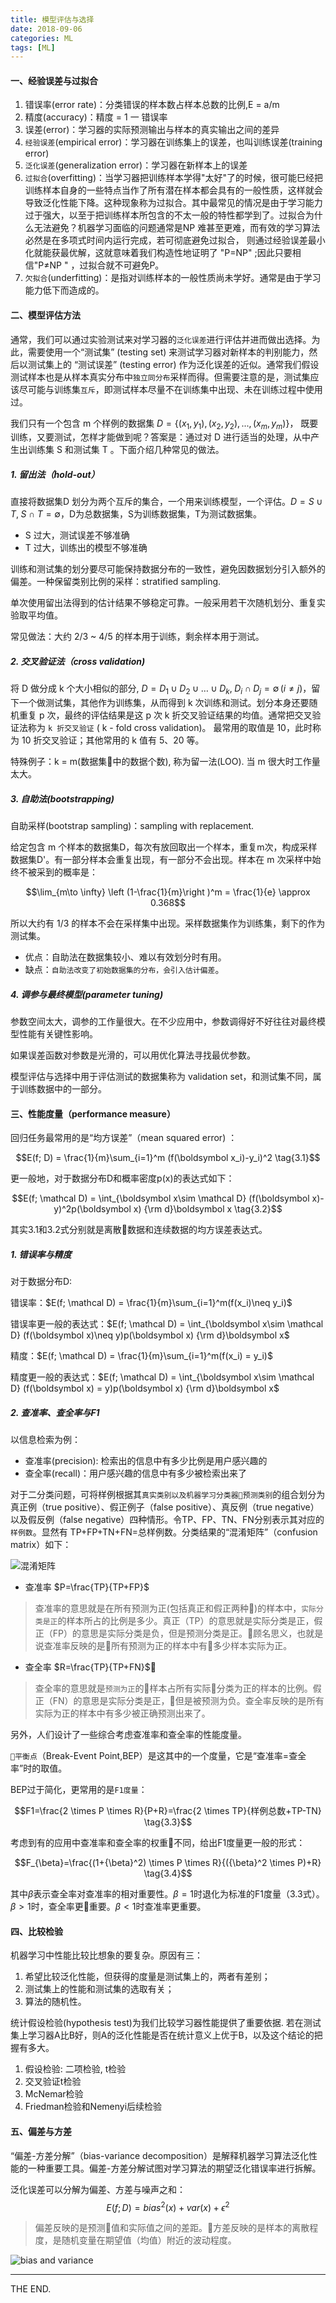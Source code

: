 ```yaml
---
title: 模型评估与选择
date: 2018-09-06
categories: ML
tags: [ML]
---
```


#### 一、经验误差与过拟合

1. 错误率(error rate)：分类错误的样本数占样本总数的比例,E = a/m
2. 精度(accuracy)：精度 = 1 一 错误率
3. 误差(error)：学习器的实际预测输出与样本的真实输出之间的差异
4. `经验误差`(empirical error)：学习器在训练集上的误差，也叫训练误差(training error)
5. `泛化误差`(generalization error)：学习器在新样本上的误差
6. `过拟合`(overfitting)：当学习器把训练样本学得"太好"了的时候，很可能巳经把训练样本自身的一些特点当作了所有潜在样本都会具有的一般性质，这样就会导致泛化性能下降。这种现象称为过拟合。其中最常见的情况是由于学习能力过于强大，以至于把训练样本所包含的不太一般的特性都学到了。过拟合为什么无法避免？机器学习面临的问题通常是NP 难甚至更难，而有效的学习算法必然是在多项式时间内运行完成，若可彻底避免过拟合， 则通过经验误差最小化就能获最优解，这就意味着我们构造性地证明了 "P=NP" ;因此只要相信"P≠NP " ，过拟合就不可避免P。
7. `欠拟合`(underfitting)：是指对训练样本的一般性质尚未学好。通常是由于学习能力低下而造成的。

<!--more-->

#### 二、模型评估方法

通常，我们可以通过实验测试来对学习器的`泛化误差`进行评估并进而做出选择。为此，需要使用一个“测试集” (testing set) 来测试学习器对新样本的判别能力，然后以测试集上的 “测试误差” (testing error) 作为泛化误差的近似。通常我们假设测试样本也是从样本真实分布中`独立同分布`采样而得。但需要注意的是，测试集应该尽可能与训练集`互斥`，即测试样本尽量不在训练集中出现、未在训练过程中使用过。

我们只有一个包含 m 个样例的数据集 $D=\{(x_1, y_1), (x_2, y_2), ... , (x_m, y_m)\}$ ​， 既要训练，又要测试，怎样才能做到呢？答案是：通过对  D 进行适当的处理，从中产生出训练集 S 和测试集​ T 。下面介绍几种常见的做法。

##### 1. 留出法（hold-out）

直接将数据集D 划分为两个互斥的集合，一个用来训练模型，一个评估。$D = S\cup T, \; S\cap T = \emptyset$，D为总数据集，S为训练数据集，T为测试数据集。

- S 过大，测试误差不够准确
- T 过大，训练出的模型不够准确

训练和测试集的划分要尽可能保持数据分布的一致性，避免因数据划分引入额外的偏差。一种保留类别比例的采样：stratified sampling.

单次使用留出法得到的估计结果不够稳定可靠。一般采用若干次随机划分、重复实验取平均值。

常见做法：大约 2/3 ~ 4/5 的样本用于训练，剩余样本用于测试。

##### 2. 交叉验证法（cross validation)

将 D 做分成 k 个大小相似的部分, $D = D_1\cup D_2 \cup \ldots \cup D_k, \; D_i\cap D_j = \emptyset \, (i\neq j)$，留下一个做测试集，其他作为训练集，从而得到 k 次训练和测试。划分本身还要随机重复 p 次，最终的评估结果是这 p 次  k 折交叉验证结果的均值。通常把交叉验证法称为 `k 折交叉验证` (​ k - fold cross validation)。​ 最常用的取值是 10，此时称为 10 折交叉验证；其他常用的 k 值有 5、20 等。

特殊例子：k = m(数据集中的数据个数), 称为留一法(LOO). 当 m 很大时工作量太大。

##### 3. 自助法(bootstrapping)

自助采样(bootstrap sampling)：sampling with replacement.

给定包含 m 个样本的数据集D，每次有放回取出一个样本，重复m次，构成采样数据集D'。有一部分样本会重复出现，有一部分不会出现。样本在 m 次采样中始终不被采到的概率是：

$$\lim_{m\to \infty} \left (1-\frac{1}{m}\right )^m = \frac{1}{e} \approx 0.368$$

所以大约有 1/3 的样本不会在采样集中出现。采样数据集作为训练集，剩下的作为测试集。

- 优点：自助法在数据集较小、难以有效划分时有用。
- 缺点：`自助法改变了初始数据集的分布，会引入估计偏差`。

##### 4. 调参与最终模型(parameter tuning)

参数空间太大，调参的工作量很大。在不少应用中，参数调得好不好往往对最终模型性能有关键性影响。

如果误差函数对参数是光滑的，可以用优化算法寻找最优参数。

模型评估与选择中用于评估测试的数据集称为 validation set，和测试集不同，属于训练数据中的一部分。

#### 三、性能度量（performance measure）

回归任务最常用的是“均方误差”（mean squared error) ：

$$E(f; D) = \frac{1}{m}\sum_{i=1}^m (f(\boldsymbol x_i)-y_i)^2 \tag{3.1}$$

更一般地，对于数据分布D和概率密度p(x)的表达式如下：

$$E(f; \mathcal D) = \int_{\boldsymbol x\sim \mathcal D} (f(\boldsymbol x)-y)^2p(\boldsymbol x) {\rm d}\boldsymbol x \tag{3.2}$$

其实3.1和3.2式分别就是离散数据和连续数据的均方误差表达式。

##### 1. 错误率与精度

对于数据分布D:

错误率：$E(f; \mathcal D) = \frac{1}{m}\sum_{i=1}^m(f(x_i)\neq y_i)$

错误率更一般的表达式：$E(f; \mathcal D) = \int_{\boldsymbol x\sim \mathcal D} (f(\boldsymbol x)\neq y)p(\boldsymbol x) {\rm d}\boldsymbol x$

精度：$E(f; \mathcal D) = \frac{1}{m}\sum_{i=1}^m(f(x_i) = y_i)$

精度更一般的表达式：$E(f; \mathcal D) = \int_{\boldsymbol x\sim \mathcal D} (f(\boldsymbol x) = y)p(\boldsymbol x) {\rm d}\boldsymbol x$

##### 2. 查准率、查全率与F1

以信息检索为例：

- 查准率(precision): 检索出的信息中有多少比例是用户感兴趣的
- 查全率(recall)：用户感兴趣的信息中有多少被检索出来了

对于二分类问题，可将样例根据其`真实类别以及机器学习分类器预测类别`的组合划分为真正例（true positive）、假正例子（false positive）、真反例（true negative）以及假反例（false negative）四种情形。令TP、FP、TN、FN分别表示其对应的`样例数`。显然有 TP+FP+TN+FN=总样例数。分类结果的“混淆矩阵”（confusion matrix）如下：

![混淆矩阵](/src/imgs/1809/0906_confusionmatrix.png)

- 查准率 $P=\frac{TP}{TP+FP}$

> 查准率的意思就是在所有预测为正(包括真正和假正两种)的样本中，`实际分类是正`的样本所占的比例是多少。真正（TP）的意思就是实际分类是正，假正（FP）的意思是实际分类是负，但是预测分类是正。顾名思义，也就是说查准率反映的是所有预测为正的样本中有多少样本实际为正。

- 查全率 $R=\frac{TP}{TP+FN}$

> 查全率的意思就是`预测为正`的样本占所有实际分类为正的样本的比例。假正（FN）的意思是实际分类是正，但是被预测为负。查全率反映的是所有实际为正的样本中有多少被正确预测出来了。

另外，人们设计了一些综合考虑查准率和查全率的性能度量。

`平衡点`（Break-Event Point,BEP）是这其中的一个度量，它是“查准率=查全率”时的取值。

BEP过于简化，更常用的是`F1度量`：

$$F1=\frac{2 \times P \times R}{P+R}=\frac{2 \times TP}{样例总数+TP-TN} \tag{3.3}$$

考虑到有的应用中查准率和查全率的权重不同，给出F1度量更一般的形式：

$$F_{\beta}=\frac{(1+{\beta}^2) \times P \times R}{({\beta}^2 \times P)+R} \tag{3.4}$$

其中$\beta$表示查全率对查准率的相对重要性。$\beta=1$时退化为标准的F1度量（3.3式）。$\beta > 1$时，查全率更重要。$\beta < 1$时查准率更重要。

#### 四、比较检验

机器学习中性能比较比想象的要复杂。原因有三：

1. 希望比较泛化性能，但获得的度量是测试集上的，两者有差别； 
2. 测试集上的性能和测试集的选取有关； 
3. 算法的随机性。

统计假设检验(hypothesis test)为我们比较学习器性能提供了重要依据. 若在测试集上学习器A比B好，则A的泛化性能是否在统计意义上优于B，以及这个结论的把握有多大。

1. 假设检验: 二项检验, t检验
2. 交叉验证t检验
3. McNemar检验
4. Friedman检验和Nemenyi后续检验

#### 五、偏差与方差

“偏差-方差分解”（bias-variance decomposition）是解释机器学习算法泛化性能的一种重要工具。偏差-方差分解试图对学习算法的期望泛化错误率进行拆解。

泛化误差可以分解为偏差、方差与噪声之和：
$$E(f;D)=bias^2(x)+var(x)+\epsilon^2$$

> 偏差反映的是预测值和实际值之间的差距。方差反映的是样本的离散程度，是随机变量在期望值（均值）附近的波动程度。

![bias and variance](/src/imgs/1809/0906_bias_variance.jpg)

- - -
THE END.